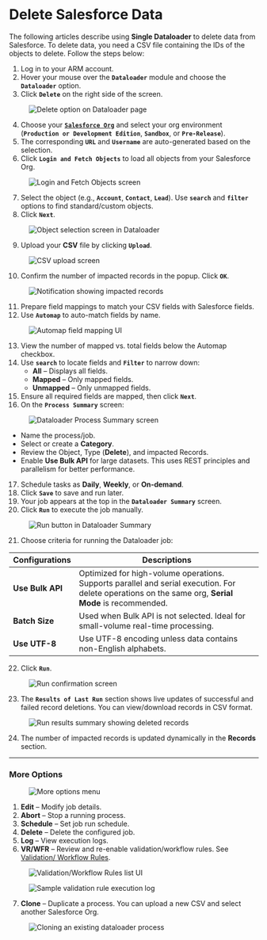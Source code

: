 # Delete Salesforce Data

The following articles describe using **Single Dataloader** to delete data from Salesforce. To delete data, you need a CSV file containing the IDs of the objects to delete. Follow the steps below:

1. Log in to your ARM account.
2. Hover your mouse over the **`Dataloader`** module and choose the **`Dataloader`** option.
3. Click **`Delete`** on the right side of the screen.

<figure><img src="../../../../../.gitbook/assets/image (79) (1) (1).png" alt="Delete option on Dataloader page"><figcaption></figcaption></figure>

4. Choose your [**`Salesforce Org`**](broken-reference) and select your org environment (**`Production or Development Edition`**, **`Sandbox`**, or **`Pre-Release`**).
5. The corresponding **`URL`** and **`Username`** are auto-generated based on the selection.
6. Click **`Login and Fetch Objects`** to load all objects from your Salesforce Org.

<figure><img src="../../../../../.gitbook/assets/image (80) (1) (1).png" alt="Login and Fetch Objects screen"><figcaption></figcaption></figure>

7. Select the object (e.g., **`Account`**, **`Contact`**, **`Lead`**). Use **`search`** and **`filter`** options to find standard/custom objects.
8. Click **`Next`**.

<figure><img src="../../../../../.gitbook/assets/image (81) (1) (1).png" alt="Object selection screen in Dataloader"><figcaption></figcaption></figure>

9. Upload your **CSV** file by clicking **`Upload`**.

<figure><img src="../../../../../.gitbook/assets/image (82) (1) (1).png" alt="CSV upload screen"><figcaption></figcaption></figure>

10. Confirm the number of impacted records in the popup. Click **`OK`**.

<figure><img src="../../../../../.gitbook/assets/image (83) (1) (1).png" alt="Notification showing impacted records"><figcaption></figcaption></figure>

11. Prepare field mappings to match your CSV fields with Salesforce fields.
12. Use **`Automap`** to auto-match fields by name.

<figure><img src="../../../../../.gitbook/assets/image (84) (1) (1).png" alt="Automap field mapping UI"><figcaption></figcaption></figure>

13. View the number of mapped vs. total fields below the Automap checkbox.
14. Use **`search`** to locate fields and **`Filter`** to narrow down:
    * **All** – Displays all fields.
    * **Mapped** – Only mapped fields.
    * **Unmapped** – Only unmapped fields.
15. Ensure all required fields are mapped, then click **`Next`**.
16. On the **`Process Summary`** screen:

<figure><img src="../../../../../.gitbook/assets/image (85) (1) (1).png" alt="Dataloader Process Summary screen"><figcaption></figcaption></figure>

* Name the process/job.
* Select or create a **Category**.
* Review the Object, Type (**Delete**), and impacted Records.
* Enable **Use Bulk API** for large datasets. This uses REST principles and parallelism for better performance.

17. Schedule tasks as **Daily**, **Weekly**, or **On-demand**.
18. Click **`Save`** to save and run later.
19. Your job appears at the top in the **`Dataloader Summary`** screen.
20. Click **`Run`** to execute the job manually.

<figure><img src="../../../../../.gitbook/assets/image (86) (1) (1).png" alt="Run button in Dataloader Summary"><figcaption></figcaption></figure>

21. Choose criteria for running the Dataloader job:

| Configurations   | Descriptions                                                                                                                                         |
| ---------------- | ---------------------------------------------------------------------------------------------------------------------------------------------------- |
| **Use Bulk API** | Optimized for high-volume operations. Supports parallel and serial execution. For delete operations on the same org, **Serial Mode** is recommended. |
| **Batch Size**   | Used when Bulk API is not selected. Ideal for small-volume real-time processing.                                                                     |
| **Use UTF-8**    | Use UTF-8 encoding unless data contains non-English alphabets.                                                                                       |

22. Click **`Run`**.

<figure><img src="../../../../../.gitbook/assets/image (87) (1) (1).png" alt="Run confirmation screen"><figcaption></figcaption></figure>

23. The **`Results of Last Run`** section shows live updates of successful and failed record deletions. You can view/download records in CSV format.

<figure><img src="../../../../../.gitbook/assets/image (88) (1) (1).png" alt="Run results summary showing deleted records"><figcaption></figcaption></figure>

24. The number of impacted records is updated dynamically in the **Records** section.

***

### More Options <a href="#more-options" id="more-options"></a>

<figure><img src="../../../../../.gitbook/assets/image (78) (1) (1).png" alt="More options menu"><figcaption></figcaption></figure>

1. **Edit** – Modify job details.
2. **Abort** – Stop a running process.
3. **Schedule** – Set job run schedule.
4. **Delete** – Delete the configured job.
5. **Log** – View execution logs.
6. **VR/WFR** – Review and re-enable validation/workflow rules. See [Validation/ Workflow Rules](../../../../arm/arm-features/dataloader/validation-workflow-rules.md).

<figure><img src="../../../../../.gitbook/assets/image (76) (1) (1).png" alt="Validation/Workflow Rules list UI"><figcaption></figcaption></figure>

<figure><img src="../../../../../.gitbook/assets/image (77) (1) (1).png" alt="Sample validation rule execution log"><figcaption></figcaption></figure>

7. **Clone** – Duplicate a process. You can upload a new CSV and select another Salesforce Org.

<figure><img src="../../../../../.gitbook/assets/image (74) (1) (1) (1).png" alt="Cloning an existing dataloader process"><figcaption></figcaption></figure>
